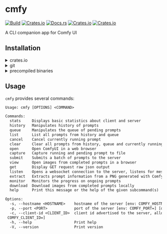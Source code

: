 # cmfy

[![Build](https://github.com/meuter/cmfy-rs/actions/workflows/ci.yml/badge.svg)](https://github.com/meuter/cmfy-rs/actions/workflows/ci.yml)
[![Crates.io](https://img.shields.io/crates/v/cmfy)](https://crates.io/crates/cmfy)
[![Docs.rs](https://docs.rs/cmfy/badge.svg)](https://docs.rs/cmfy)
[![Crates.io](https://img.shields.io/crates/d/cmfy)](https://crates.io/crates/cmfy)
[![Crates.io](https://img.shields.io/crates/l/cmfy)](https://github.com/meuter/cmfy/blob/main/LICENSE)

A CLI companion app for Comfy UI

## Installation

<details>
<summary>crates.io</summary>

- Install rust as per [these instructions](https://www.rust-lang.org/tools/install)
- Install `cmfy-cli`:
  ```
  cargo install cmfy-cli
  ```

</details>

<details>
<summary>git</summary>

- Install rust as per [these instructions](https://www.rust-lang.org/tools/install)
- Install `cmfy`:
  ```
  cd cmfy
  cargo install --git https://github.com/meuter/cmfy-rs
  ```

</details>

<details>
<summary>precompiled binaries</summary>

- Download the prebuilt binaries from the [release](https://github.com/meuter/cmfy-rs/releases/latest) page.
- Save it somewhere in your path (don't format to `chmod +x` on Linux or MacOS)

</details>

## Usage

`cmfy` provides several commands:

```txt
Usage: cmfy [OPTIONS] <COMMAND>

Commands:
  stats     Displays basic statistics about client and server
  history   Manipulates history of prompts
  queue     Manipulates the queue of pending prompts
  list      List all prompts from history and queue
  cancel    Cancel currently running prompt
  clear     Clear all prompts from history, queue and currently running prompt
  open      Open ComfyUI in a web browser
  capture   Capture running and pending prompt to file
  submit    Submits a batch of prompts to the server
  view      Open images from completed prompts in a browser
  get       Display GET request raw json output
  listen    Opens a websocket connection to the server, listens for messages and displays them as JSON on the console
  extract   Extracts prompt information from a PNG generated with Comfy UI, and outputs it as JSON
  monitor   Monitors the progress on ongoing prompts
  download  Download images from completed prompts locally
  help      Print this message or the help of the given subcommand(s)

Options:
  -s, --hostname <HOSTNAME>    hostname of the server [env: COMFY_HOSTNAME=172.24.80.1] [default: localhost]
  -p, --port <PORT>            port of the server [env: COMFY_PORT=] [default: 8188]
  -c, --client-id <CLIENT_ID>  client id advertised to the server, allows to spoof an existing client when listening to websocket message. If none is provided, a unique id will be computed [env:
 COMFY_CLIENT_ID=]
  -h, --help                   Print help
  -V, --version                Print version
```

